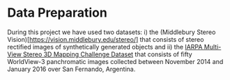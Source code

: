 # Data Preparation

During this project we have used two datasets: i) the (Middlebury Stereo Vision)[https://vision.middlebury.edu/stereo/]  that consists of stereo rectified images of synthetically generated objects 
and ii) the [IARPA Multi-View Stereo 3D Mapping Challenge Dataset](https://www.iarpa.gov/challenges/3dchallenge.html) that consists of fifty WorldView-3 panchromatic images collected between November 
2014 and January 2016 over San Fernando, Argentina.
